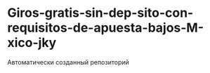 # Giros-gratis-sin-dep-sito-con-requisitos-de-apuesta-bajos-M-xico-jky
Автоматически созданный репозиторий
